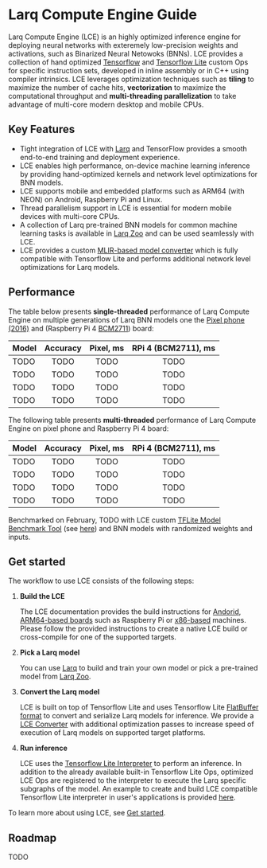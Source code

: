# Larq Compute Engine Guide

Larq Compute Engine (LCE) is an highly optimized inference engine for deploying
neural networks with exteremely low-precision weights and activations,
such as Binarized Neural Netowoks (BNNs).
LCE provides a collection of hand optimized [Tensorflow](https://www.tensorflow.org/) 
and [Tensorflow Lite](https://www.tensorflow.org/lite)
custom Ops for specific instruction sets, developed in inline assembly or in C++ 
using compiler intrinsics. LCE leverages optimization techniques
such as **tiling** to maximize the number of cache hits, **vectorization** to maximize 
the computational throughput and **multi-threading parallelization** to take
advantage of multi-core modern desktop and mobile CPUs.

## Key Features
- Tight integration of LCE with [Larq](https://github.com/larq/larq) and
  TensorFlow provides a smooth end-to-end training and deployment experience.
- LCE enables high performance, on-device machine learning inference by
  providing hand-optimized kernels and network level optimizations for BNN models.
- LCE supports mobile and embedded platforms such as ARM64 (with NEON) on Android,
  Raspberry Pi and Linux.
- Thread parallelism support in LCE is essential for modern mobile devices with
  multi-core CPUs.
- A collection of Larq pre-trained BNN models for common machine learning tasks
  is available in [Larq Zoo](https://github.com/larq/zoo)
  and can be used seamlessly with LCE.
- LCE provides a custom [MLIR-based model converter](./lce_converter.md) which
  is fully compatible with Tensorflow Lite and performs additional
  network level optimizations for Larq models.

## Performance
The table below presents **single-threaded** performance of Larq Compute Engine on multiple
generations of Larq BNN models one the [Pixel phone (2016)](https://support.google.com/pixelphone/answer/7158570?hl=en-GB)
and (Raspberry Pi 4 [BCM2711](https://www.raspberrypi.org/documentation/hardware/raspberrypi/bcm2711/README.md)) board:

| Model         | Accuracy  | Pixel, ms   | RPi 4 (BCM2711), ms |
| ------------- | :-------: | :---------: | :----------:        |
| TODO          | TODO      | TODO        | TODO                |
| TODO          | TODO      | TODO        | TODO                |
| TODO          | TODO      | TODO        | TODO                |
| TODO          | TODO      | TODO        | TODO                |

The following table presents **multi-threaded** performance of Larq Compute Engine on
pixel phone and Raspberry Pi 4 board:

| Model              | Accuracy  | Pixel, ms   | RPi 4 (BCM2711), ms |
| ------------------ | :-------: | :---------: | :----------:        |
| TODO               | TODO      | TODO        | TODO                |
| TODO               | TODO      | TODO        | TODO                |
| TODO               | TODO      | TODO        | TODO                |
| TODO               | TODO      | TODO        | TODO                |

Benchmarked on February, TODO with LCE custom
[TFLite Model Benchmark Tool](https://github.com/tensorflow/tensorflow/tree/master/tensorflow/lite/tools/benchmark)
(see [here](../larq_compute_engine/tflite/benchmark))
and BNN models with randomized weights and inputs.

## Get started
The workflow to use LCE consists of the following steps:

1. **Build the LCE**

    The LCE documentation provides the build instructions for [Andorid](./build_android.md),
    [ARM64-based boards](./build_arm64.md) such as Raspberry Pi or [x86-based](./build_x86.md)
    machines. Please follow the provided instructions to create a native LCE build
    or cross-compile for one of the supported targets.

1. **Pick a Larq model**

    You can use [Larq](https://github.com/larq/larq) to build and train your own
    model or pick a pre-trained model from [Larq Zoo](https://github.com/larq/zoo).

1. **Convert the Larq model**

    LCE is built on top of Tensorflow Lite and uses Tensorflow Lite
    [FlatBuffer format](https://google.github.io/flatbuffers/)
    to convert and serialize Larq models for inference.
    We provide a [LCE Converter](./lce_converter.md) with additional
    optimization passes to increase speed of execution of Larq models
    on supported target platforms.

1. **Run inference**

    LCE uses the [Tensorflow Lite Interpreter](https://github.com/tensorflow/tensorflow/blob/master/tensorflow/lite/g3doc/guide/inference.md) 
    to perform an inference. In addition to the already available built-in
    Tensorflow Lite Ops, optimized LCE Ops are registered to the interpreter
    to execute the Larq specific subgraphs of the model. An example to create
    and build LCE compatible Tensorflow Lite interpreter in user's applications
    is provided [here](./inference.md).

To learn more about using LCE, see [Get started](get_started.md).

## Roadmap
TODO
